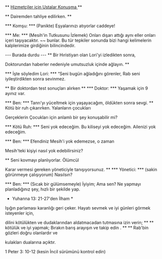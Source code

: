 ** <U> Hizmetçiler için Ustalar Konuşma </u> **

** Dairemden tahliye edilirken. **

*** Komşu: *** (Panikte) Eşyalarınızı atıyorlar
caddeye!

*** Me: *** (Mesih'in Tutkusunu İzlemek) Onları dışarı attığı aynı eller onları içeri taşıyacaktır. ~~ bunlar.
Bu tür tepkiler sonunda bizi hangi kelimelerin kalplerimize girdiğinin bilincindedir.

--- Burada durdu ---
** Bir Hıristiyan olan Lori'yi izledikten sonra,

Doktorundan
haberler nedeniyle umutsuzluk içinde ağlayın. **

*** İşte söyledim Lori: *** “Seni bugün ağladığını görenler, Rab seni iyileştirdikten sonra sevinmez.

** Bir doktordan test sonuçları alırken **
*** Doktor: *** Yaşamak için 9 ayınız var.

*** Ben: *** Tanrı'yı ​​yüceltmek için yaşayacağım, öldükten sonra sevgi.
** Kötü bir ruh çıkarırken. Yalanların çocukları

Gerçeklerin Çocukları için anlamlı bir şey konuşabilir mi?

*** Kötü Ruh: *** Seni yok edeceğim. Bu kiliseyi yok edeceğim. Ailenizi yok edeceğim.

*** Ben: *** Efendiniz Mesih'i yok edemezse, o zaman

Mesih'teki kişiyi nasıl yok edebilirsiniz?

** Seni kovmayı planlıyorlar. Ölümcül

Karar vermesi gereken yöneticiyle tanışıyorsunuz. **
*** Yönetici: *** (sakin görünmeye çalışıyorum) Nasılsın?

*** Ben: *** (Sıcak bir gülümsemeyle) İyiyim; Ama sen? Ne yapmayı planladığınız şey, hızlı bir şekilde yap.
* Yuhanna 13: 21-27'den İlham *

Işığın parlaması karanlığı geri çeker.
Hayatı sevmek ve iyi günleri görmek isteyenler için,

dilini kötülükten ve dudaklarından aldatmacadan tutmasına izin verin; ** <pup> </up> ** kötülük ve iyi yapmak; Bırakın barış arayışın ve takip edin
. ** <pup> </pup> ** Rab'bin gözleri doğru olanlardır ve

kulakları dualarına açıktır.

1 Peter 3: 10-12 (kesin İncil sürümünü kontrol edin)



